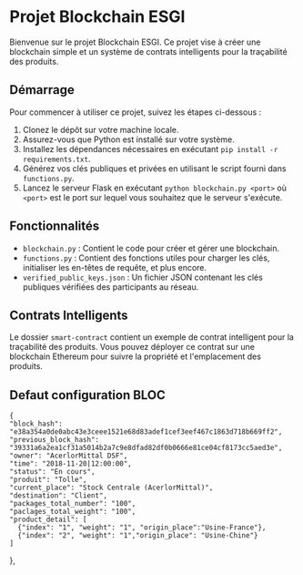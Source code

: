 # Projet Blockchain ESGI

Bienvenue sur le projet Blockchain ESGI. Ce projet vise à créer une blockchain simple et un système de contrats intelligents pour la traçabilité des produits.

## Démarrage

Pour commencer à utiliser ce projet, suivez les étapes ci-dessous :

1. Clonez le dépôt sur votre machine locale.
2. Assurez-vous que Python est installé sur votre système.
3. Installez les dépendances nécessaires en exécutant `pip install -r requirements.txt`.
4. Générez vos clés publiques et privées en utilisant le script fourni dans `functions.py`.
5. Lancez le serveur Flask en exécutant `python blockchain.py <port>` où `<port>` est le port sur lequel vous souhaitez que le serveur s'exécute.

## Fonctionnalités

- `blockchain.py` : Contient le code pour créer et gérer une blockchain.
- `functions.py` : Contient des fonctions utiles pour charger les clés, initialiser les en-têtes de requête, et plus encore.
- `verified_public_keys.json` : Un fichier JSON contenant les clés publiques vérifiées des participants au réseau.

## Contrats Intelligents

Le dossier `smart-contract` contient un exemple de contrat intelligent pour la traçabilité des produits. Vous pouvez déployer ce contrat sur une blockchain Ethereum pour suivre la propriété et l'emplacement des produits.

## Defaut configuration BLOC

    {
    "block_hash": "e38a354a0de0abc43e3ceee1521e68d83adef1cef3eef467c1863d718b669ff2",
    "previous_block_hash": "39331a6a2ea1cf31a5014b2a7c9e8dfad82df0b0666e81ce04cf8173cc5aed3e",
    "owner": "AcerlorMittal DSF",
    "time": "2018-11-20|12:00:00",
    "status": "En cours",
    "produit": "Tolle",
    "current_place": "Stock Centrale (AcerlorMittal)",
    "destination": "Client",
    "packages_total_number": "100",
    "paclages_total_weight": "100",
    "product_detail": [
      {"index": "1", "weight": "1", "origin_place":"Usine-France"},
      {"index": "2", "weight": "1","origin_place": "Usine-Chine"}
    ]
  },
  



